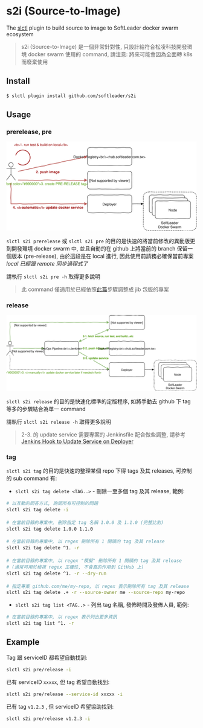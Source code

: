 # s2i (Source-to-Image)

The [slctl](https://github.com/softleader/slctl) plugin to build source to image to SoftLeader docker swarm ecosystem

> s2i (Source-to-Image) 是一個非常針對性, 只設計給符合松凌科技開發環境 docker swarm 使用的 command, 請注意: 將來可能會因為全面轉 k8s 而廢棄使用

## Install

```sh
$ slctl plugin install github.com/softleader/s2i
```

## Usage

### prerelease, pre

![](./docs/command-prerelease.svg)

`slctl s2i prerelease` 或 `slctl s2i pre` 的目的是快速的將當前修改的異動版更到開發環境 docker swarm 中, 並且自動的在 github 上將當前的 branch 保留一個版本 (pre-release),
由於這段是在 local 進行, 因此使用前請務必確保當前專案 *local 已經跟 remote 同步過程式了*

請執行 `slctl s2i pre -h` 取得更多說明

> 此 command 僅適用於已經依照[此篇](https://github.com/softleader/softleader-microservice-wiki/wiki/Using-JIB-to-build-image)步驟調整成 jib 包版的專案

### release

![](./docs/command-release.svg)

`slctl s2i release` 的目的是快速化標準的定版程序, 如將手動去 github 下 tag 等多的步驟結合為單一 command

請執行 `slctl s2i release -h` 取得更多說明

> 2-3. 的 update service 需要專案的 Jenkinsfile 配合做些調整, 請參考 [Jenkins Hook to Update Service on Deployer](https://github.com/softleader/softleader-microservice-wiki/wiki/Jenkins-Hook-to-Update-Service-on-Deployer)

### tag


`slctl s2i tag` 的目的是快速的整理某個 repo 下得 tags 及其 releases, 可控制的 sub command 有:

- `slctl s2i tag delete <TAG..>` - 刪除一至多個 tag 及其 release, 範例:

```sh
# 以互動的問答方式, 詢問所有可控制的問題
slctl s2i tag delete -i

# 在當前目錄的專案中, 刪除指定 tag 名稱 1.0.0 及 1.1.0 (完整比對)
slctl s2i tag delete 1.0.0 1.1.0

# 在當前目錄的專案中, 以 regex 刪除所有 1 開頭的 tag 及其 release
slctl s2i tag delete ^1. -r

# 在當前目錄的專案中, 以 regex "模擬" 刪除所有 1 開頭的 tag 及其 release
# (通常可用於檢視 regex 正確性, 不會真的作用到 GitHub 上)
slctl s2i tag delete ^1. -r --dry-run

# 指定專案 github.com/me/my-repo, 以 regex 表示刪除所有 tag 及其 release
slctl s2i tag delete .+ -r --source-owner me --source-repo my-repo
```

- `slctl s2i tag list <TAG..>` - 列出 tag 名稱, 發佈時間及發佈人員, 範例:

```sh
# 在當前目錄的專案中, 以 regex 表示列出更多資訊
slctl s2i tag list ^1. -r
```

## Example

Tag 跟 serviceID 都希望自動找到: 

```sh
slctl s2i pre/release -i
```

已有 serviceID `xxxxx`, 但 tag 希望自動找到:

```sh
slctl s2i pre/release --service-id xxxxx -i
```

已有 tag `v1.2.3` , 但 serviceID 希望協助找到:

```sh
slctl s2i pre/release v1.2.3 -i
```
